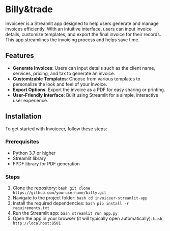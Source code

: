 # Billy&trade

Invoiceer is a Streamlit app designed to help users generate and manage invoices efficiently. With an intuitive interface, users can input invoice details, customize templates, and export the final invoice for their records. This app streamlines the invoicing process and helps save time.

## Features

- **Generate Invoices**: Users can input details such as the client name, services, pricing, and tax to generate an invoice.
- **Customizable Templates**: Choose from various templates to personalize the look and feel of your invoice.
- **Export Options**: Export the invoice as a PDF for easy sharing or printing.
- **User-Friendly Interface**: Built using Streamlit for a simple, interactive user experience.

## Installation

To get started with Invoiceer, follow these steps:

### Prerequisites

- Python 3.7 or higher
- Streamlit library
- FPDF library for PDF generation

### Steps

1. Clone the repository:
   ```bash git clone https://github.com/yourusername/billy.git  ```
2. Navigate to the project folder:
```bash cd invoiceer-streamlit-app ```
3. Install the required dependencies:
    ```bash pip install -r requirements.txt ```
4. Run the Streamlit app:
```bash streamlit run app.py```
5. Open the app in your browser (it will typically open automatically):
```bash http://localhost:8501 ```

